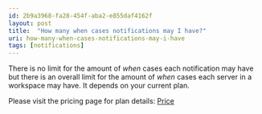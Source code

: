 ```yaml
---
id: 2b9a3968-fa28-454f-aba2-e855daf4162f
layout: post
title:  "How many when cases notifications may I have?"
uri: how-many-when-cases-notifications-may-i-have
tags: [notifications]
---
```


There is no limit for the amount of _when_ cases each notification may have but there is an overall limit for the amount of _when_ cases each server in a workspace may have. It depends on your current plan.

<!-- more -->

Please visit the pricing page for plan details: [Price](https://trafikito.com/price "Trafikito price")